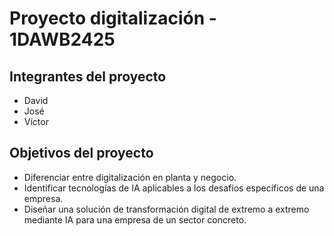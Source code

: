 # Proyecto digitalización - 1DAWB2425

## Integrantes del proyecto
- David
- José
- Víctor

## Objetivos del proyecto
- Diferenciar entre digitalización en planta y negocio.
- Identificar tecnologías de IA aplicables a los desafíos específicos de una empresa.
- Diseñar una solución de transformación digital de extremo a extremo mediante IA para una empresa de un sector concreto.
